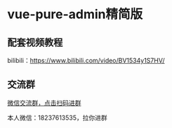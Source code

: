 <h1>vue-pure-admin精简版</h1>

## 配套视频教程

bilibili：https://www.bilibili.com/video/BV1534y1S7HV/

## 交流群

[微信交流群，点击扫码进群](https://juejin.cn/post/6948419379566477342/)

本人微信：18237613535，拉你进群
